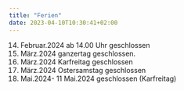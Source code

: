 ```yaml
---
title: "Ferien"
date: 2023-04-10T10:30:41+02:00
---
```

14. Februar.2024 ab 14.00 Uhr geschlossen
15. März.2024 ganzertag geschlossen.
29. März.2024 Karfreitag geschlossen
30. März.2024 Ostersamstag geschlossen
08. Mai.2024- 11 Mai.2024 geschlossen (Karfreitag)

